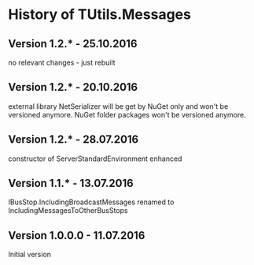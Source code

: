 # History of TUtils.Messages
## Version 1.2.* - 25.10.2016
no relevant changes - just rebuilt

## Version 1.2.* - 20.10.2016
external library NetSerializer will be get by NuGet only and won't be versioned anymore.
NuGet folder packages won't be versioned anymore.

## Version 1.2.* - 28.07.2016
constructor of ServerStandardEnvironment enhanced

## Version 1.1.* - 13.07.2016
IBusStop.IncludingBroadcastMessages renamed to IncludingMessagesToOtherBusStops

## Version 1.0.0.0 - 11.07.2016
Initial version

